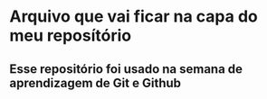 # Arquivo que vai ficar na capa do meu reposítório

## Esse repositório foi usado na semana de aprendizagem de Git e Github